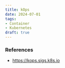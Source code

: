 ```yaml
---
title: kOps
date: 2024-07-01
tags:
- Container
- Kubernetes
draft: true
---
```





### References
- https://kops.sigs.k8s.io